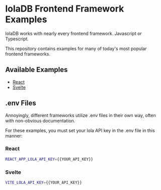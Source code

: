 # lolaDB Frontend Framework Examples

lolaDB works with nearly every frontend framework. Javascript or Typescript.

This repository contains examples for many of today's most popular frontend frameworks.

## Available Examples

- [React](./react)
- [Svelte](./svelte)

## .env Files

Annoyingly, different frameworks utilize .env files in their own way, often with non-obvious documentation.

For these examples, you must set your lola API key in the .env file in this manner:

### React

```bash
REACT_APP_LOLA_API_KEY={{YOUR_API_KEY}}
```

### Svelte

```bash
VITE_LOLA_API_KEY={{YOUR_API_KEY}}
```
